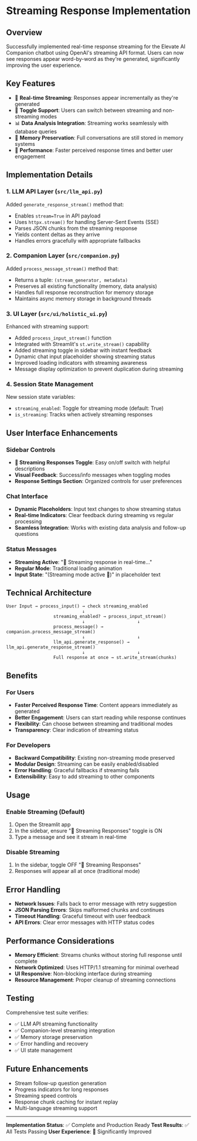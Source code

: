 # Streaming Response Implementation

## Overview
Successfully implemented real-time response streaming for the Elevate AI Companion chatbot using OpenAI's streaming API format. Users can now see responses appear word-by-word as they're generated, significantly improving the user experience.

## Key Features
- 🌊 **Real-time Streaming**: Responses appear incrementally as they're generated
- 🔄 **Toggle Support**: Users can switch between streaming and non-streaming modes
- 📊 **Data Analysis Integration**: Streaming works seamlessly with database queries
- 💾 **Memory Preservation**: Full conversations are still stored in memory systems
- 🚀 **Performance**: Faster perceived response times and better user engagement

## Implementation Details

### 1. LLM API Layer (`src/llm_api.py`)
Added `generate_response_stream()` method that:
- Enables `stream=True` in API payload
- Uses `httpx.stream()` for handling Server-Sent Events (SSE)
- Parses JSON chunks from the streaming response
- Yields content deltas as they arrive
- Handles errors gracefully with appropriate fallbacks

### 2. Companion Layer (`src/companion.py`)
Added `process_message_stream()` method that:
- Returns a tuple: `(stream_generator, metadata)`
- Preserves all existing functionality (memory, data analysis)
- Handles full response reconstruction for memory storage
- Maintains async memory storage in background threads

### 3. UI Layer (`src/ui/holistic_ui.py`)
Enhanced with streaming support:
- Added `process_input_stream()` function
- Integrated with Streamlit's `st.write_stream()` capability
- Added streaming toggle in sidebar with instant feedback
- Dynamic chat input placeholder showing streaming status
- Improved loading indicators with streaming awareness
- Message display optimization to prevent duplication during streaming

### 4. Session State Management
New session state variables:
- `streaming_enabled`: Toggle for streaming mode (default: True)
- `is_streaming`: Tracks when actively streaming responses

## User Interface Enhancements

### Sidebar Controls
- **🌊 Streaming Responses Toggle**: Easy on/off switch with helpful descriptions
- **Visual Feedback**: Success/info messages when toggling modes
- **Response Settings Section**: Organized controls for user preferences

### Chat Interface
- **Dynamic Placeholders**: Input text changes to show streaming status
- **Real-time Indicators**: Clear feedback during streaming vs regular processing
- **Seamless Integration**: Works with existing data analysis and follow-up questions

### Status Messages
- **Streaming Active**: "🌊 Streaming response in real-time..."
- **Regular Mode**: Traditional loading animation
- **Input State**: "(Streaming mode active 🌊)" in placeholder text

## Technical Architecture

```
User Input → process_input() → check streaming_enabled
                             ↓
                  streaming_enabled? → process_input_stream()
                             ↓                    ↓
                  process_message() → companion.process_message_stream()
                             ↓                    ↓
                  llm_api.generate_response() → llm_api.generate_response_stream()
                             ↓                    ↓
                  Full response at once → st.write_stream(chunks)
```

## Benefits

### For Users
- **Faster Perceived Response Time**: Content appears immediately as generated
- **Better Engagement**: Users can start reading while response continues
- **Flexibility**: Can choose between streaming and traditional modes
- **Transparency**: Clear indication of streaming status

### For Developers
- **Backward Compatibility**: Existing non-streaming mode preserved
- **Modular Design**: Streaming can be easily enabled/disabled
- **Error Handling**: Graceful fallbacks if streaming fails
- **Extensibility**: Easy to add streaming to other components

## Usage

### Enable Streaming (Default)
1. Open the Streamlit app
2. In the sidebar, ensure "🌊 Streaming Responses" toggle is ON
3. Type a message and see it stream in real-time

### Disable Streaming
1. In the sidebar, toggle OFF "🌊 Streaming Responses"
2. Responses will appear all at once (traditional mode)

## Error Handling
- **Network Issues**: Falls back to error message with retry suggestion
- **JSON Parsing Errors**: Skips malformed chunks and continues
- **Timeout Handling**: Graceful timeout with user feedback
- **API Errors**: Clear error messages with HTTP status codes

## Performance Considerations
- **Memory Efficient**: Streams chunks without storing full response until complete
- **Network Optimized**: Uses HTTP/1.1 streaming for minimal overhead
- **UI Responsive**: Non-blocking interface during streaming
- **Resource Management**: Proper cleanup of streaming connections

## Testing
Comprehensive test suite verifies:
- ✅ LLM API streaming functionality
- ✅ Companion-level streaming integration
- ✅ Memory storage preservation
- ✅ Error handling and recovery
- ✅ UI state management

## Future Enhancements
- Stream follow-up question generation
- Progress indicators for long responses
- Streaming speed controls
- Response chunk caching for instant replay
- Multi-language streaming support

---

**Implementation Status**: ✅ Complete and Production Ready
**Test Results**: ✅ All Tests Passing
**User Experience**: 🌊 Significantly Improved 